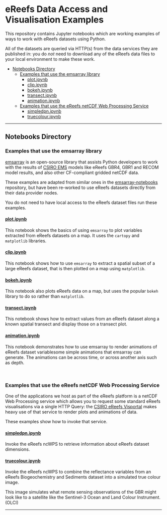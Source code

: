 # eReefs Data Access and Visualisation Examples

This repository contains Jupyter notebooks which are working examples
of ways to work with eReefs datasets using Python.

All of the datasets are queried via HTTP(s) from the data services
they are published in:  you do *not* need to download any of the eReefs
data files to your local environment to make these work.

- [Notebooks Directory](#notebooks-directory)
  - [Examples that use the emsarray library](#examples-that-use-the-emsarray-library)
    - [plot.ipynb](#plotipynb)
    - [clip.ipynb](#clipipynb)
    - [bokeh.ipynb](#bokehipynb)
    - [transect.ipynb](#transectipynb)
    - [animation.ipynb](#animationipynb)
  - [Examples that use the eReefs netCDF Web Processing Service](#examples-that-use-the-ereefs-netcdf-web-processing-service)
    - [simpledpn.ipynb](#simpledpnipynb)
    - [truecolour.ipynb](#truecolouripynb)

---

## Notebooks Directory

### Examples that use the emsarray library

[emsarray](https://emsarray.readthedocs.io/) is an open-source library that assists Python developers to work with the results of [CSIRO EMS](https://github.com/csiro-coasts/ems/) models like eReefs GBR4, GBR1 and RECOM model results, and
also other CF-compliant gridded netCDF data.

These examples are adapted from similar ones in the [emsarray-notebooks](https://github.com/csiro-coasts/emsarray-notebooks/tree/master) repository, but have been re-worked to use eReefs datasets directly from their data provider nodes.

You do not need to have local access to the eReefs dataset files run these examples.

#### [plot.ipynb](./plot.ipynb)

This notebook shows the basics of using `emsarray` to plot variables extracted from eReefs datasets on a map. It uses the `cartopy` and `matplotlib` libraries.

#### [clip.ipynb](./clip.ipynb)

This notebook shows how to use `emsarray` to extract a spatial subset of a large eReefs dataset, that is then plotted on a map using `matplotlib`.

#### [bokeh.ipynb](./bokeh.ipynb)

This notebook also plots eReefs data on a map, but uses the popular `bokeh`
library to do so rather than `matplotlib`.

#### [transect.ipynb](./transect.ipynb)

This notebook shows how to extract values from an eReefs dataset along a known spatial transect and display those on a transect plot.

#### [animation.ipynb](./animation.ipynb)

This notebook demonstrates how to use emsarray to render animations of eReefs dataset variablesome simple animations that emsarray can generate. The animations can be across time, or across another axis such as depth.

&nbsp;

### Examples that use the eReefs netCDF Web Processing Service

One of the applications we host as part of the eReefs platform is a netCDF Web Processing service which allows you to request some standard eReefs visualisations via a single HTTP Query: the [CSIRO eReefs Visportal](https://portal.ereefs.info) makes heavy use of that service to render plots and animations of data.

These examples show how to invoke that service.

#### [simpledpn.ipynb](./NCWPSExamples/simpledpn.ipynb)

Invoke the eReefs ncWPS to retrieve information about eReefs dataset dimensions.

#### [truecolour.ipynb](./NCWPSExamples/truecolour.ipynb)

Invoke the eReefs ncWPS to combine the reflectance variables from an eReefs Biogeochemistry and Sediments dataset into a simulated true colour image.

This image simulates what remote sensing observations of the GBR might look like
to a satellite like the Sentinel-3 Ocean and Land Colour Instrument. (OLCI)

---
